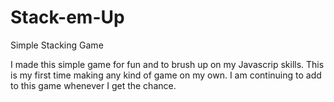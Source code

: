 # Stack-em-Up
Simple Stacking Game

I made this simple game for fun and to brush up on my Javascrip skills. This is my first time making any kind of game on my own.
I am continuing to add to this game whenever I get the chance.
